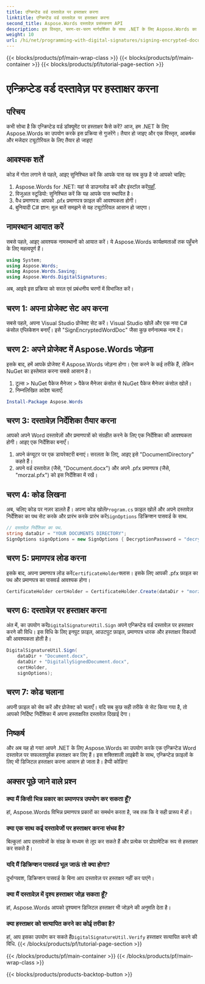 ```yaml
---
title: एन्क्रिप्टेड वर्ड दस्तावेज़ पर हस्ताक्षर करना
linktitle: एन्क्रिप्टेड वर्ड दस्तावेज़ पर हस्ताक्षर करना
second_title: Aspose.Words दस्तावेज़ प्रसंस्करण API
description: इस विस्तृत, चरण-दर-चरण मार्गदर्शिका के साथ .NET के लिए Aspose.Words का उपयोग करके एन्क्रिप्टेड Word दस्तावेज़ों पर हस्ताक्षर करना सीखें। डेवलपर्स के लिए बिल्कुल सही।
weight: 10
url: /hi/net/programming-with-digital-signatures/signing-encrypted-document/
---
```


{{< blocks/products/pf/main-wrap-class >}}
{{< blocks/products/pf/main-container >}}
{{< blocks/products/pf/tutorial-page-section >}}

# एन्क्रिप्टेड वर्ड दस्तावेज़ पर हस्ताक्षर करना

## परिचय

कभी सोचा है कि एन्क्रिप्टेड वर्ड डॉक्यूमेंट पर हस्ताक्षर कैसे करें? आज, हम .NET के लिए Aspose.Words का उपयोग करके इस प्रक्रिया से गुजरेंगे। तैयार हो जाइए और एक विस्तृत, आकर्षक और मजेदार ट्यूटोरियल के लिए तैयार हो जाइए!

## आवश्यक शर्तें

कोड में गोता लगाने से पहले, आइए सुनिश्चित करें कि आपके पास वह सब कुछ है जो आपको चाहिए:

1.  Aspose.Words for .NET: यहां से डाउनलोड करें और इंस्टॉल करें[यहाँ](https://releases.aspose.com/words/net/).
2. विजुअल स्टूडियो: सुनिश्चित करें कि यह आपके पास स्थापित है।
3. वैध प्रमाणपत्र: आपको .pfx प्रमाणपत्र फ़ाइल की आवश्यकता होगी।
4. बुनियादी C# ज्ञान: मूल बातें समझने से यह ट्यूटोरियल आसान हो जाएगा।

## नामस्थान आयात करें

सबसे पहले, आइए आवश्यक नामस्थानों को आयात करें। ये Aspose.Words कार्यक्षमताओं तक पहुँचने के लिए महत्वपूर्ण हैं।

```csharp
using System;
using Aspose.Words;
using Aspose.Words.Saving;
using Aspose.Words.DigitalSignatures;
```

अब, आइये इस प्रक्रिया को सरल एवं प्रबंधनीय चरणों में विभाजित करें।

## चरण 1: अपना प्रोजेक्ट सेट अप करना

सबसे पहले, अपना Visual Studio प्रोजेक्ट सेट करें। Visual Studio खोलें और एक नया C# कंसोल एप्लिकेशन बनाएँ। इसे "SignEncryptedWordDoc" जैसा कुछ वर्णनात्मक नाम दें।

## चरण 2: अपने प्रोजेक्ट में Aspose.Words जोड़ना

इसके बाद, हमें आपके प्रोजेक्ट में Aspose.Words जोड़ना होगा। ऐसा करने के कई तरीके हैं, लेकिन NuGet का इस्तेमाल करना सबसे आसान है। 

1. टूल्स > NuGet पैकेज मैनेजर > पैकेज मैनेजर कंसोल से NuGet पैकेज मैनेजर कंसोल खोलें।
2. निम्नलिखित आदेश चलाएँ:

```powershell
Install-Package Aspose.Words
```

## चरण 3: दस्तावेज़ निर्देशिका तैयार करना

आपको अपने Word दस्तावेज़ों और प्रमाणपत्रों को संग्रहीत करने के लिए एक निर्देशिका की आवश्यकता होगी। आइए एक निर्देशिका बनाएँ।

1. अपने कंप्यूटर पर एक डायरेक्टरी बनाएं। सरलता के लिए, आइए इसे "DocumentDirectory" कहते हैं।
2. अपने वर्ड दस्तावेज़ (जैसे, "Document.docx") और अपने .pfx प्रमाणपत्र (जैसे, "morzal.pfx") को इस निर्देशिका में रखें।

## चरण 4: कोड लिखना

 अब, चलिए कोड पर नज़र डालते हैं। अपना कोड खोलें`Program.cs` फ़ाइल खोलें और अपने दस्तावेज़ निर्देशिका का पथ सेट करके और प्रारंभ करके प्रारंभ करें`SignOptions` डिक्रिप्शन पासवर्ड के साथ.

```csharp
// दस्तावेज़ निर्देशिका का पथ.
string dataDir = "YOUR DOCUMENTS DIRECTORY";
SignOptions signOptions = new SignOptions { DecryptionPassword = "decryptionPassword" };
```

## चरण 5: प्रमाणपत्र लोड करना

 इसके बाद, अपना प्रमाणपत्र लोड करें`CertificateHolder`क्लास। इसके लिए आपकी .pfx फ़ाइल का पथ और प्रमाणपत्र का पासवर्ड आवश्यक होगा।

```csharp
CertificateHolder certHolder = CertificateHolder.Create(dataDir + "morzal.pfx", "aw");
```

## चरण 6: दस्तावेज़ पर हस्ताक्षर करना

 अंत में, का उपयोग करें`DigitalSignatureUtil.Sign` अपने एन्क्रिप्टेड वर्ड दस्तावेज़ पर हस्ताक्षर करने की विधि। इस विधि के लिए इनपुट फ़ाइल, आउटपुट फ़ाइल, प्रमाणपत्र धारक और हस्ताक्षर विकल्पों की आवश्यकता होती है।

```csharp
DigitalSignatureUtil.Sign(
    dataDir + "Document.docx",
    dataDir + "DigitallySignedDocument.docx",
    certHolder,
    signOptions);
```

## चरण 7: कोड चलाना

अपनी फ़ाइल को सेव करें और प्रोजेक्ट को चलाएँ। यदि सब कुछ सही तरीके से सेट किया गया है, तो आपको निर्दिष्ट निर्देशिका में अपना हस्ताक्षरित दस्तावेज़ दिखाई देगा।

## निष्कर्ष

और अब यह हो गया! आपने .NET के लिए Aspose.Words का उपयोग करके एक एन्क्रिप्टेड Word दस्तावेज़ पर सफलतापूर्वक हस्ताक्षर कर लिए हैं। इस शक्तिशाली लाइब्रेरी के साथ, एन्क्रिप्टेड फ़ाइलों के लिए भी डिजिटल हस्ताक्षर करना आसान हो जाता है। हैप्पी कोडिंग!

## अक्सर पूछे जाने वाले प्रश्न

### क्या मैं किसी भिन्न प्रकार का प्रमाणपत्र उपयोग कर सकता हूँ?
हां, Aspose.Words विभिन्न प्रमाणपत्र प्रकारों का समर्थन करता है, जब तक कि वे सही प्रारूप में हों।

### क्या एक साथ कई दस्तावेजों पर हस्ताक्षर करना संभव है?
बिल्कुल! आप दस्तावेजों के संग्रह के माध्यम से लूप कर सकते हैं और प्रत्येक पर प्रोग्रामेटिक रूप से हस्ताक्षर कर सकते हैं।

### यदि मैं डिक्रिप्शन पासवर्ड भूल जाऊं तो क्या होगा?
दुर्भाग्यवश, डिक्रिप्शन पासवर्ड के बिना आप दस्तावेज़ पर हस्ताक्षर नहीं कर पाएंगे।

### क्या मैं दस्तावेज़ में दृश्य हस्ताक्षर जोड़ सकता हूँ?
हां, Aspose.Words आपको दृश्यमान डिजिटल हस्ताक्षर भी जोड़ने की अनुमति देता है।

### क्या हस्ताक्षर को सत्यापित करने का कोई तरीका है?
 हां, आप इसका उपयोग कर सकते हैं`DigitalSignatureUtil.Verify` हस्ताक्षर सत्यापित करने की विधि.
{{< /blocks/products/pf/tutorial-page-section >}}

{{< /blocks/products/pf/main-container >}}
{{< /blocks/products/pf/main-wrap-class >}}

{{< blocks/products/products-backtop-button >}}
